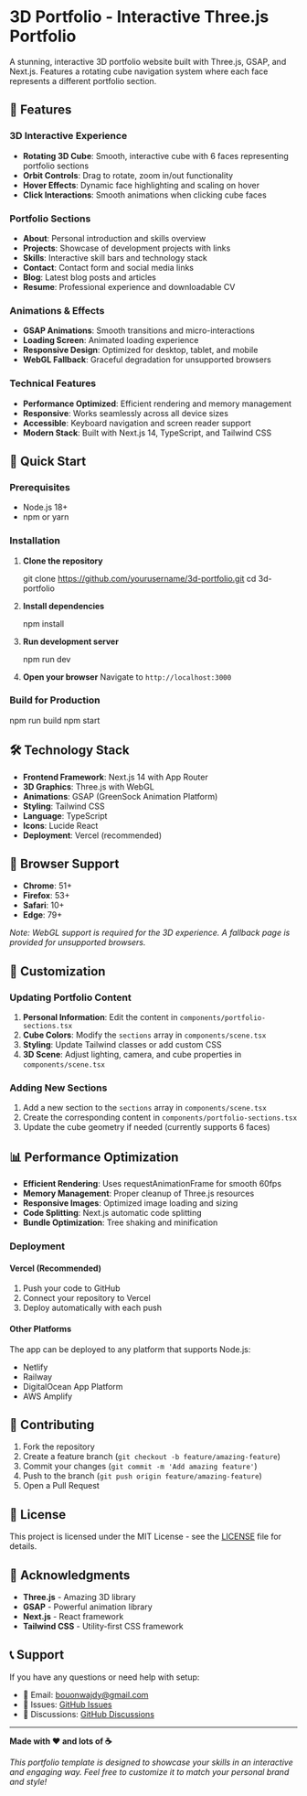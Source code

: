 # 3D Portfolio - Interactive Three.js Portfolio

A stunning, interactive 3D portfolio website built with Three.js, GSAP, and Next.js. Features a rotating cube navigation system where each face represents a different portfolio section.

## 🌟 Features

### 3D Interactive Experience
- **Rotating 3D Cube**: Smooth, interactive cube with 6 faces representing portfolio sections
- **Orbit Controls**: Drag to rotate, zoom in/out functionality
- **Hover Effects**: Dynamic face highlighting and scaling on hover
- **Click Interactions**: Smooth animations when clicking cube faces

### Portfolio Sections
- **About**: Personal introduction and skills overview
- **Projects**: Showcase of development projects with links
- **Skills**: Interactive skill bars and technology stack
- **Contact**: Contact form and social media links
- **Blog**: Latest blog posts and articles
- **Resume**: Professional experience and downloadable CV

### Animations & Effects
- **GSAP Animations**: Smooth transitions and micro-interactions
- **Loading Screen**: Animated loading experience
- **Responsive Design**: Optimized for desktop, tablet, and mobile
- **WebGL Fallback**: Graceful degradation for unsupported browsers

### Technical Features
- **Performance Optimized**: Efficient rendering and memory management
- **Responsive**: Works seamlessly across all device sizes
- **Accessible**: Keyboard navigation and screen reader support
- **Modern Stack**: Built with Next.js 14, TypeScript, and Tailwind CSS

## 🚀 Quick Start

### Prerequisites
- Node.js 18+ 
- npm or yarn

### Installation

1. **Clone the repository**
  
   git clone https://github.com/yourusername/3d-portfolio.git
   cd 3d-portfolio

2. **Install dependencies**

   npm install

3. **Run development server**
 
   npm run dev

4. **Open your browser**
   Navigate to `http://localhost:3000`

### Build for Production

npm run build
npm start

## 🛠️ Technology Stack

- **Frontend Framework**: Next.js 14 with App Router
- **3D Graphics**: Three.js with WebGL
- **Animations**: GSAP (GreenSock Animation Platform)
- **Styling**: Tailwind CSS
- **Language**: TypeScript
- **Icons**: Lucide React
- **Deployment**: Vercel (recommended)

## 📱 Browser Support

- **Chrome**: 51+
- **Firefox**: 53+
- **Safari**: 10+
- **Edge**: 79+

*Note: WebGL support is required for the 3D experience. A fallback page is provided for unsupported browsers.*

## 🎨 Customization

### Updating Portfolio Content

1. **Personal Information**: Edit the content in `components/portfolio-sections.tsx`
2. **Cube Colors**: Modify the `sections` array in `components/scene.tsx`
3. **Styling**: Update Tailwind classes or add custom CSS
4. **3D Scene**: Adjust lighting, camera, and cube properties in `components/scene.tsx`

### Adding New Sections

1. Add a new section to the `sections` array in `components/scene.tsx`
2. Create the corresponding content in `components/portfolio-sections.tsx`
3. Update the cube geometry if needed (currently supports 6 faces)

## 📊 Performance Optimization

- **Efficient Rendering**: Uses requestAnimationFrame for smooth 60fps
- **Memory Management**: Proper cleanup of Three.js resources
- **Responsive Images**: Optimized image loading and sizing
- **Code Splitting**: Next.js automatic code splitting
- **Bundle Optimization**: Tree shaking and minification


### Deployment

#### Vercel (Recommended)
1. Push your code to GitHub
2. Connect your repository to Vercel
3. Deploy automatically with each push

#### Other Platforms
The app can be deployed to any platform that supports Node.js:
- Netlify
- Railway
- DigitalOcean App Platform
- AWS Amplify

## 🤝 Contributing

1. Fork the repository
2. Create a feature branch (`git checkout -b feature/amazing-feature`)
3. Commit your changes (`git commit -m 'Add amazing feature'`)
4. Push to the branch (`git push origin feature/amazing-feature`)
5. Open a Pull Request

## 📄 License

This project is licensed under the MIT License - see the [LICENSE](LICENSE) file for details.

## 🙏 Acknowledgments

- **Three.js** - Amazing 3D library
- **GSAP** - Powerful animation library
- **Next.js** - React framework
- **Tailwind CSS** - Utility-first CSS framework

## 📞 Support

If you have any questions or need help with setup:

- 📧 Email: bouonwajdy@gmail.com
- 🐛 Issues: [GitHub Issues](https://github.com/yourusername/3d-portfolio/issues)
- 💬 Discussions: [GitHub Discussions](https://github.com/yourusername/3d-portfolio/discussions)

---

**Made with ❤️ and lots of ☕**

*This portfolio template is designed to showcase your skills in an interactive and engaging way. Feel free to customize it to match your personal brand and style!*
